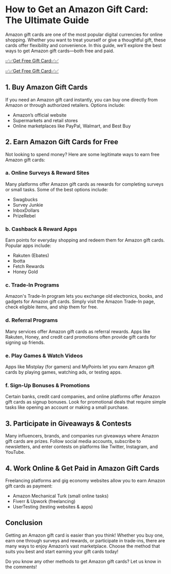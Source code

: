# How to Get an Amazon Gift Card: The Ultimate Guide

Amazon gift cards are one of the most popular digital currencies for online shopping. Whether you want to treat yourself or give a thoughtful gift, these cards offer flexibility and convenience. In this guide, we’ll explore the best ways to get Amazon gift cards—both free and paid.

[✅✅Get Free Gift Card✅✅](https://amazongift.topgiftcardusa.com/)


[✅✅Get Free Gift Card✅✅](https://amazongift.topgiftcardusa.com/)

## 1. **Buy Amazon Gift Cards**
If you need an Amazon gift card instantly, you can buy one directly from Amazon or through authorized retailers. Options include:
- Amazon’s official website
- Supermarkets and retail stores
- Online marketplaces like PayPal, Walmart, and Best Buy

## 2. **Earn Amazon Gift Cards for Free**
Not looking to spend money? Here are some legitimate ways to earn free Amazon gift cards:

### **a. Online Surveys & Reward Sites**
Many platforms offer Amazon gift cards as rewards for completing surveys or small tasks. Some of the best options include:
- Swagbucks
- Survey Junkie
- InboxDollars
- PrizeRebel

### **b. Cashback & Reward Apps**
Earn points for everyday shopping and redeem them for Amazon gift cards. Popular apps include:
- Rakuten (Ebates)
- Ibotta
- Fetch Rewards
- Honey Gold

### **c. Trade-In Programs**
Amazon's Trade-In program lets you exchange old electronics, books, and gadgets for Amazon gift cards. Simply visit the Amazon Trade-In page, check eligible items, and ship them for free.

### **d. Referral Programs**
Many services offer Amazon gift cards as referral rewards. Apps like Rakuten, Honey, and credit card promotions often provide gift cards for signing up friends.

### **e. Play Games & Watch Videos**
Apps like Mistplay (for gamers) and MyPoints let you earn Amazon gift cards by playing games, watching ads, or testing apps.

### **f. Sign-Up Bonuses & Promotions**
Certain banks, credit card companies, and online platforms offer Amazon gift cards as signup bonuses. Look for promotional deals that require simple tasks like opening an account or making a small purchase.

## 3. **Participate in Giveaways & Contests**
Many influencers, brands, and companies run giveaways where Amazon gift cards are prizes. Follow social media accounts, subscribe to newsletters, and enter contests on platforms like Twitter, Instagram, and YouTube.

## 4. **Work Online & Get Paid in Amazon Gift Cards**
Freelancing platforms and gig economy websites allow you to earn Amazon gift cards as payment:
- Amazon Mechanical Turk (small online tasks)
- Fiverr & Upwork (freelancing)
- UserTesting (testing websites & apps)

## Conclusion
Getting an Amazon gift card is easier than you think! Whether you buy one, earn one through surveys and rewards, or participate in trade-ins, there are many ways to enjoy Amazon’s vast marketplace. Choose the method that suits you best and start earning your gift cards today!

Do you know any other methods to get Amazon gift cards? Let us know in the comments!
